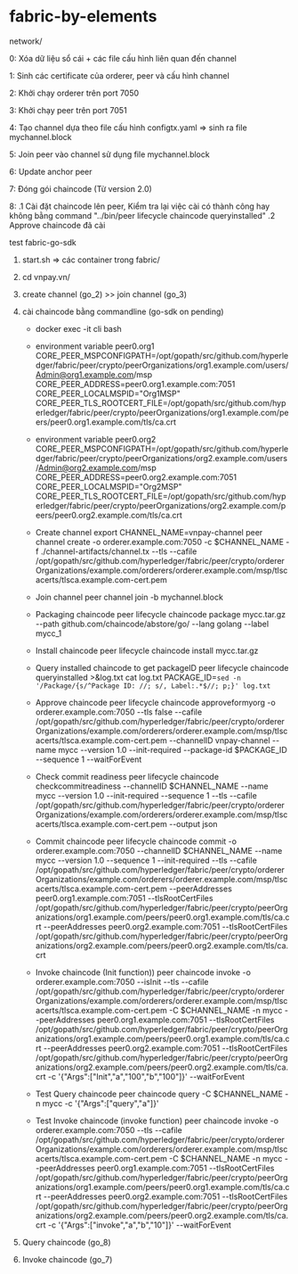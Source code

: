 # fabric-by-elements

network/

0: Xóa dữ liệu sổ cái + các file cấu hình liên quan đến channel

1: Sinh các certificate của orderer, peer và cấu hình channel

2: Khởi chạy orderer trên port 7050

3: Khởi chạy peer trên port 7051

4: Tạo channel dựa theo file cấu hình configtx.yaml => sinh ra file mychannel.block

5: Join peer vào channel sử dụng file mychannel.block

6: Update anchor peer

7: Đóng gói chaincode (Từ version 2.0)

8:  .1 Cài đặt chaincode lên peer, Kiểm tra lại việc cài có thành công hay không bằng command "../bin/peer lifecycle chaincode queryinstalled"
    .2 Approve chaincode đã cài


test fabric-go-sdk

1. start.sh => các container trong fabric/

2. cd vnpay.vn/

3. create channel (go_2) >> join channel (go_3)

4. cài chaincode bằng commandline (go-sdk on pending)
    
    - docker exec -it cli bash

    + environment variable peer0.org1
    CORE_PEER_MSPCONFIGPATH=/opt/gopath/src/github.com/hyperledger/fabric/peer/crypto/peerOrganizations/org1.example.com/users/Admin@org1.example.com/msp
    CORE_PEER_ADDRESS=peer0.org1.example.com:7051
    CORE_PEER_LOCALMSPID="Org1MSP"
    CORE_PEER_TLS_ROOTCERT_FILE=/opt/gopath/src/github.com/hyperledger/fabric/peer/crypto/peerOrganizations/org1.example.com/peers/peer0.org1.example.com/tls/ca.crt

    + environment variable  peer0.org2
    CORE_PEER_MSPCONFIGPATH=/opt/gopath/src/github.com/hyperledger/fabric/peer/crypto/peerOrganizations/org2.example.com/users/Admin@org2.example.com/msp
    CORE_PEER_ADDRESS=peer0.org2.example.com:7051
    CORE_PEER_LOCALMSPID="Org2MSP"
    CORE_PEER_TLS_ROOTCERT_FILE=/opt/gopath/src/github.com/hyperledger/fabric/peer/crypto/peerOrganizations/org2.example.com/peers/peer0.org2.example.com/tls/ca.crt


    - Create channel
        export CHANNEL_NAME=vnpay-channel
        peer channel create -o orderer.example.com:7050 -c $CHANNEL_NAME -f ./channel-artifacts/channel.tx --tls --cafile /opt/gopath/src/github.com/hyperledger/fabric/peer/crypto/ordererOrganizations/example.com/orderers/orderer.example.com/msp/tlscacerts/tlsca.example.com-cert.pem

    - Join channel
        peer channel join -b mychannel.block

    - Packaging chaincode
        peer lifecycle chaincode package mycc.tar.gz --path github.com/chaincode/abstore/go/ --lang golang --label mycc_1

    - Install chaincode
        peer lifecycle chaincode install mycc.tar.gz

    - Query installed chaincode to get packageID
        peer lifecycle chaincode queryinstalled >&log.txt
        cat log.txt
        PACKAGE_ID=`sed -n '/Package/{s/^Package ID: //; s/, Label:.*$//; p;}' log.txt`

    - Approve chaincode
        peer lifecycle chaincode approveformyorg -o orderer.example.com:7050 --tls false --cafile /opt/gopath/src/github.com/hyperledger/fabric/peer/crypto/ordererOrganizations/example.com/orderers/orderer.example.com/msp/tlscacerts/tlsca.example.com-cert.pem --channelID vnpay-channel --name mycc --version 1.0 --init-required --package-id $PACKAGE_ID --sequence 1 --waitForEvent

    - Check commit readiness
        peer lifecycle chaincode checkcommitreadiness --channelID $CHANNEL_NAME --name mycc --version 1.0 --init-required --sequence 1 --tls --cafile /opt/gopath/src/github.com/hyperledger/fabric/peer/crypto/ordererOrganizations/example.com/orderers/orderer.example.com/msp/tlscacerts/tlsca.example.com-cert.pem --output json

    - Commit chaincode
        peer lifecycle chaincode commit -o orderer.example.com:7050 --channelID $CHANNEL_NAME --name mycc --version 1.0 --sequence 1 --init-required --tls --cafile /opt/gopath/src/github.com/hyperledger/fabric/peer/crypto/ordererOrganizations/example.com/orderers/orderer.example.com/msp/tlscacerts/tlsca.example.com-cert.pem --peerAddresses peer0.org1.example.com:7051 --tlsRootCertFiles /opt/gopath/src/github.com/hyperledger/fabric/peer/crypto/peerOrganizations/org1.example.com/peers/peer0.org1.example.com/tls/ca.crt --peerAddresses peer0.org2.example.com:7051 --tlsRootCertFiles /opt/gopath/src/github.com/hyperledger/fabric/peer/crypto/peerOrganizations/org2.example.com/peers/peer0.org2.example.com/tls/ca.crt

    - Invoke chaincode (Init function))
    peer chaincode invoke -o orderer.example.com:7050 --isInit --tls --cafile /opt/gopath/src/github.com/hyperledger/fabric/peer/crypto/ordererOrganizations/example.com/orderers/orderer.example.com/msp/tlscacerts/tlsca.example.com-cert.pem -C $CHANNEL_NAME -n mycc --peerAddresses peer0.org1.example.com:7051 --tlsRootCertFiles /opt/gopath/src/github.com/hyperledger/fabric/peer/crypto/peerOrganizations/org1.example.com/peers/peer0.org1.example.com/tls/ca.crt --peerAddresses peer0.org2.example.com:7051 --tlsRootCertFiles /opt/gopath/src/github.com/hyperledger/fabric/peer/crypto/peerOrganizations/org2.example.com/peers/peer0.org2.example.com/tls/ca.crt -c '{"Args":["Init","a","100","b","100"]}' --waitForEvent

    - Test Query chaincode
        peer chaincode query -C $CHANNEL_NAME -n mycc -c '{"Args":["query","a"]}'

    - Test Invoke chaincode (invoke function)
    peer chaincode invoke -o orderer.example.com:7050 --tls --cafile /opt/gopath/src/github.com/hyperledger/fabric/peer/crypto/ordererOrganizations/example.com/orderers/orderer.example.com/msp/tlscacerts/tlsca.example.com-cert.pem -C $CHANNEL_NAME -n mycc --peerAddresses peer0.org1.example.com:7051 --tlsRootCertFiles /opt/gopath/src/github.com/hyperledger/fabric/peer/crypto/peerOrganizations/org1.example.com/peers/peer0.org1.example.com/tls/ca.crt --peerAddresses peer0.org2.example.com:7051 --tlsRootCertFiles /opt/gopath/src/github.com/hyperledger/fabric/peer/crypto/peerOrganizations/org2.example.com/peers/peer0.org2.example.com/tls/ca.crt -c '{"Args":["invoke","a","b","10"]}' --waitForEvent

5. Query chaincode (go_8)

6. Invoke chaincode (go_7)